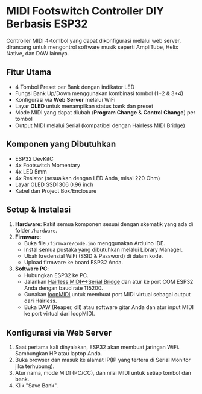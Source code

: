 # MIDI Footswitch Controller DIY Berbasis ESP32



Controller MIDI 4-tombol yang dapat dikonfigurasi melalui web server, dirancang untuk mengontrol software musik seperti AmpliTube, Helix Native, dan DAW lainnya.


##  Fitur Utama

* 4 Tombol Preset per Bank dengan indikator LED
* Fungsi Bank Up/Down menggunakan kombinasi tombol (1+2 & 3+4)
* Konfigurasi via **Web Server** melalui WiFi
* Layar **OLED** untuk menampilkan status bank dan preset
* Mode MIDI yang dapat diubah (**Program Change** & **Control Change**) per tombol
* Output MIDI melalui Serial (kompatibel dengan Hairless MIDI Bridge)

##  Komponen yang Dibutuhkan

* ESP32 DevKitC
* 4x Footswitch Momentary
* 4x LED 5mm
* 4x Resistor (sesuaikan dengan LED Anda, misal 220 Ohm)
* Layar OLED SSD1306 0.96 inch
* Kabel dan Project Box/Enclosure

##  Setup & Instalasi

1.  **Hardware**: Rakit semua komponen sesuai dengan skematik yang ada di folder `/hardware`.
2.  **Firmware**:
    * Buka file `/firmware/code.ino` menggunakan Arduino IDE.
    * Instal semua pustaka yang dibutuhkan melalui Library Manager.
    * Ubah kredensial WiFi (SSID & Password) di dalam kode.
    * Upload firmware ke board ESP32 Anda.
3.  **Software PC**:
    * Hubungkan ESP32 ke PC.
    * Jalankan [Hairless MIDI<->Serial Bridge](https://projectgus.github.io/hairless-midiserial/) dan atur ke port COM ESP32 Anda dengan baud rate 115200.
    * Gunakan [loopMIDI](https://www.tobias-erichsen.de/software/loopmidi.html) untuk membuat port MIDI virtual sebagai output dari Hairless.
    * Buka DAW (Reaper, dll) atau software gitar Anda dan atur input MIDI ke port virtual dari loopMIDI.

##  Konfigurasi via Web Server

1.  Saat pertama kali dinyalakan, ESP32 akan membuat jaringan WiFi. Sambungkan HP atau laptop Anda.
2.  Buka browser dan masuk ke alamat IP(IP yang tertera di Serial Monitor jika terhubung).
3.  Atur nama, mode MIDI (PC/CC), dan nilai MIDI untuk setiap tombol dan bank.
4.  Klik "Save Bank".

